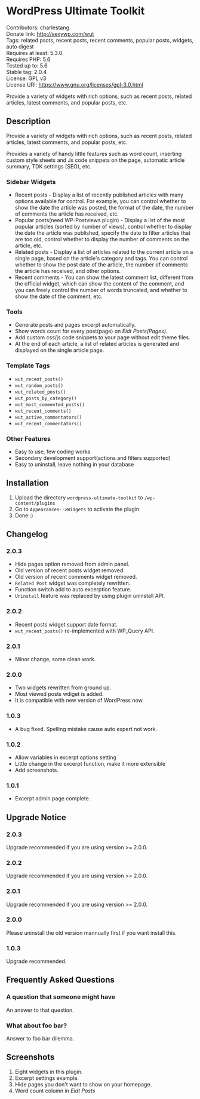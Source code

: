 # WordPress Ultimate Toolkit
Contributors: charlestang  
Donate link: http://sexywp.com/wut  
Tags: related psots, recent posts, recent comments, popular posts, widgets, auto digest  
Requires at least: 5.3.0  
Requires PHP: 5.6  
Tested up to: 5.6  
Stable tag: 2.0.4  
License: GPL v3  
License URI: https://www.gnu.org/licenses/gpl-3.0.html

Provide a variety of widgets with rich options, such as recent posts, related articles, latest comments, and popular posts, etc.

## Description
Provide a variety of widgets with rich options, such as recent posts, related articles, latest comments, and popular posts, etc.

Provides a variety of handy little features such as word count, inserting custom style sheets and Js code snippets on the page, automatic article summary, TDK settings (SEO), etc.

### Sidebar Widgets
 * Recent posts - Display a list of recently published articles with many options available for control. For example, you can control whether to show the date the article was posted, the format of the date, the number of comments the article has received, etc.
 * Popular posts(need WP-Postviews plugin) -  Display a list of the most popular articles (sorted by number of views), control whether to display the date the article was published, specify the date to filter articles that are too old, control whether to display the number of comments on the article, etc.
 * Related posts - Display a list of articles related to the current article on a single page, based on the article's category and tags. You can control whether to show the post date of the article, the number of comments the article has received, and other options.
 * Recent comments - You can show the latest comment list, different from the official widget, which can show the content of the comment, and you can freely control the number of words truncated, and whether to show the date of the comment, etc.

### Tools
 * Generate posts and pages excerpt automatically.
 * Show words count for every post(page) on *Eidt Posts(Pages)*.
 * Add custom css/js code snippets to your page without edit theme files.
 * At the end of each article, a list of related articles is generated and displayed on the single article page.

### Template Tags
 * `wut_recent_posts()`
 * `wut_random_posts()`
 * `wut_related_posts()`
 * `wut_posts_by_category()`
 * `wut_most_commented_posts()`
 * `wut_recent_comments()`
 * `wut_active_commentators()`
 * `wut_recent_commentators()`

### Other Features
 * Easy to use, few coding works
 * Secondary development support(actions and filters supported)
 * Easy to uninstall, leave nothing in your database

## Installation
 1. Upload the directory `wordpress-ultimate-toolkit` to `/wp-content/plugins`
 1. Go to `Appearances-->Widgets` to activate the plugin
 1. Done :)

## Changelog
### 2.0.3
 * Hide pages option removed from admin panel.
 * Old version of recent posts widget removed.
 * Old version of recent comments widget removed.
 * `Related Post` widget was completely rewritten.
 * Function switch add to auto excerption feature.
 * `Uninstall` feature was replaced by using plugin uninstall API.

### 2.0.2
 * Recent posts widget support date format.
 * `wut_recent_posts()` re-implemented with WP_Query API.

### 2.0.1
 * Minor change, some clean work.

### 2.0.0
 * Two widgets rewritten from ground up.
 * Most viewed posts wdiget is added.
 * It is compatible with new version of WordPress now.

### 1.0.3
 * A bug fixed. Spelling mistake cause auto expert not work.

### 1.0.2
 * Allow variables in excerpt options setting
 * Little change in the excerpt function, make it more extensible
 * Add screenshots.

### 1.0.1
 * Excerpt admin page complete.

## Upgrade Notice
### 2.0.3
 Upgrade recommended if you are using version >= 2.0.0.

### 2.0.2
 Upgrade recommended if you are using version >= 2.0.0.

### 2.0.1
 Upgrade recommended if you are using version >= 2.0.0.

### 2.0.0
 Please uninstall the old version mannually first if you want install this.

### 1.0.3
Upgrade recommended.

## Frequently Asked Questions

### A question that someone might have
An answer to that question.

### What about foo bar?
Answer to foo bar dilemma.

## Screenshots
1. Eight widgets in this plugin.
2. Excerpt settings example.
3. Hide pages you don't want to show on your homepage.
4. Word count column in *Eidt Posts*
